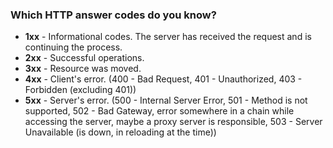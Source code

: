 ### Which HTTP answer codes do you know?

- **1xx** - Informational codes. The server has received the request and is continuing the process.
- **2xx** - Successful operations.
- **3xx** - Resource was moved.
- **4xx** - Client's error. (400 - Bad Request, 401 - Unauthorized, 403 - Forbidden (excluding 401))
- **5xx** - Server's error. (500 - Internal Server Error, 501 - Method is not supported, 502 - Bad Gateway, error somewhere in a chain while accessing the server, maybe a proxy server is responsible, 503 - Server Unavailable (is down, in reloading at the time))